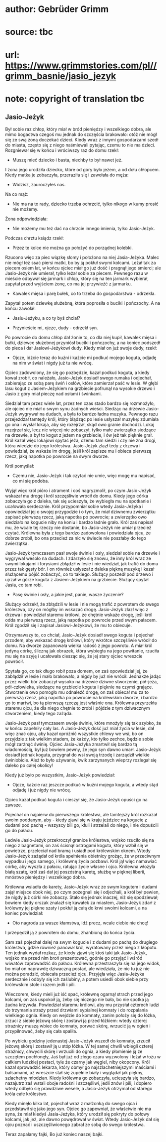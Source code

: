 # author: Gebrüder Grimm
# source: tbc
# url: https://www.grimmstories.com/pl//grimm_basnie/jasio_jezyk
# note: copyright of translation tbc

## Jasio-Jeżyk 

Był sobie raz chłop, który miał w bród pieniędzy i wszelkiego dobra, ale
mimo bogactwa czegoś mu jednak do szczęścia brakowało: otóż nie mógł się
ze swą żoną doczekać dzieci. Kiedy wraz z innymi gospodarzami szedł do
miasta, często się z niego naśmiewali pytając, czemu to nie ma dzieci.
Rozgniewał się w końcu i wróciwszy raz do domu rzekł:

- Muszę mieć dziecko i basta, niechby to był nawet jeż.

I żona jego urodziła dziecko, które od góry było jeżem, a od dołu
chłopcem. Kiedy matka je zobaczyła, przeraziła się i zawołała do męża:

- Widzisz, zauroczyłeś nas.

Na co mąż:

- Nie ma na to rady, dziecko trzeba ochrzcić, tylko nikogo w kumy
prosić nie możemy.

Żona odpowiedziała:

- Nie możemy mu też dać na chrzcie innego imienia, tylko Jasio-Jeżyk.

Podczas chrztu ksiądz rzekł:

- Przez te kolce nie można go położyć do porządnej kolebki.

Rzucono więc za piec wiązkę słomy i położono na niej Jasia-Jeżyka. Malec
nie mógł też ssać piersi matki, bo by ją pokłuł swymi kolcami. Leżał tak
za piecem osiem lat, w końcu ojciec miał go już dość i pragnął jego
śmierci; ale Jasio-Jeżyk nie umierał, tylko leżał sobie za piecem.
Pewnego razu w mieście odbywał się jarmark i chłop, który się na ten
jarmark wybierał, zapytał przed wyjściem żonę, co ma jej przywieźć z
jarmarku.

- Kawałek mięsa i parę bułek, co to trzeba do gospodarstwa - odrzekła.

Zapytał potem dziewkę służebną, która poprosiła o buciki i pończochy. A
na końcu zawołał:

- Jasiu-Jeżyku, a co ty byś chciał?

- Przynieście mi, ojcze, dudy - odrzekł syn.

Po powrocie do domu chłop dał żonie to, co dla niej kupił, kawałek mięsa
i bułki, dziewce służebnej przyniósł buciki i pończochy, a na koniec
podszedł do pieca i dał Jasiowi-Jeżykowi dudy. Kiedy miał on już swoje
dudy, rzekł:

- Ojcze, idźcie teraz do kuźni i każcie mi podkuć mojego koguta, odjadę
na nim w świat i nigdy już tu nie wrócę.

Ojciec zadowolony, że się go pozbędzie, kazał podkuć koguta, a kiedy
kowal zrobił, co należało, Jasio-Jeżyk dosiadł swego rumaka i odjechał,
zabierając ze sobą parę świń i osłów, które zamierzał paść w lesie. W
głębi lasu kogut z Jasiem-Jeżykiem na grzbiecie pofrunął na wysokie
drzewo i Jasio z góry miał pieczę nad osłami i świnkami.

Siedział tam przez wiele lat, przez ten czas stado bardzo się
rozmnożyło, ale ojciec nie miał o swym synu żadnych wieści. Siedząc na
drzewie Jasio-Jeżyk wygrywał na dudach, a była to bardzo ładna muzyka.
Pewnego razu przejeżdżał tamtędy król, który błądząc po lesie usłyszał
muzykę: zdumiała go ona i wysłał lokaja, aby się rozejrzał, skąd owo
granie dochodzi. Lokaj rozejrzał się, lecz nic więcej nie zobaczył,
tylko małe zwierzątko siedzące na drzewie, a był to kogut z jeżem na
grzbiecie, i ów jeż tak pięknie grał. Król kazał więc lokajowi spytać
jeża, czemu tam siedzi i czy nie zna drogi, która wiedzie do jego
królestwa. Jasio-Jeżyk zlazł tedy z drzewa i powiedział, że wskaże im
drogę, jeśli król zapisze mu i obieca pierwszą rzecz, jaką napotka po
powrocie na swym dworze.

Król pomyślał:

- Czemu nie, Jasio-Jeżyk i tak czytać nie umie, więc mogę mu napisać,
co mi się podoba.

Wyjął więc król pióro i atrament i coś nagryzmolił, po czym Jasio-Jeżyk
wskazał mu drogę i król szczęśliwie wrócił do domu. Kiedy jego córka
zobaczyła go z daleka, tak się ucieszyła, że wybiegła mu na spotkanie i
ucałowała serdecznie. Król przypomniał sobie wtedy Jasia-Jeżyka i
opowiedział jej o swojej przygodzie i o tym, że miał dziwnemu zwierzątku
zapisać pierwszą rzecz, jaką napotka po powrocie; a zwierzątko owo
siedziało na kogucie niby na koniu i bardzo ładnie grało. Król zaś
napisał mu, że wcale tej rzeczy nie dostanie, bo Jasio-Jeżyk nie umiał
przecież czytać. Królewna była z tego bardzo zadowolona i powiedziała
ojcu, że dobrze zrobił, bo ona przecież za nic w świecie nie poszłaby do
tego zwierzątka.

Jasio-Jeżyk tymczasem pasł swoje świnie i osły, siedział sobie na
drzewie i wygrywał wesoło na dudach. I zdarzyło się znowu, że inny król
wraz ze swymi lokajami i forysiami zbłądził w lesie i nie wiedział, jak
trafić do domu przez tak gęsty bór. I on również usłyszał z daleka
piękną muzykę i kazał służącemu pójść zobaczyć, co to takiego. Służący
poszedł pod drzewo i ujrzał w górze koguta z Jasiem-Jeżykiem na
grzbiecie. Służący spytał Jasia, co tam robi.

- Pasę świnie i osły, a jakie jest, panie, wasze życzenie?

Służący odrzekł, że zbłądzili w lesie i nie mogą trafić z powrotem do
swego królestwa, czy on mógłby im wskazać drogę. Jasio-Jeżyk zlazł więc
z drzewa i powiedział staremu królowi, że chętnie wskaże drogę, jeśli
król odda mu pierwszą rzecz, jaką napotka po powrocie przed swym
pałacem. Król zgodził się i zapisał Jasiowi-Jeżykowi, że mu to obiecuje.

Otrzymawszy to, co chciał, Jasio-Jeżyk dosiadł swego koguta i pojechał
przodem, aby wskazać drogę królowi, który wkrótce szczęśliwie wrócił do
domu. Na dworze zapanowała wielka radość z jego powrotu. A miał król
jedyną córkę, śliczną jak obrazek, która wybiegła na jego powitanie,
rzuciła mu się na szyję i ucałowała ciesząc się, że jej stary ojciec
wreszcie powrócił.

Spytała go, co tak długo robił poza domem, on zaś opowiedział jej, że
zabłądził w lesie i mało brakowało, a nigdy by już nie wrócił. Jednakże
jadąc przez wielki bór zobaczył wysoko na drzewie dziwne stworzenie,
pół-jeża, pół-człowieka, siedzące na grzbiecie koguta i pięknie na czymś
grające. Stworzenie owo pomogło mu odnaleźć drogę, on zaś obiecał mu za
to pierwszą rzecz, jaką napotka po powrocie na królewskim dworze, i
bardzo go to martwi, bo tą pierwszą rzeczą jest właśnie ona. Królewna
przyrzekła staremu ojcu, że dla niego chętnie to zrobi i pójdzie z tym
dziwacznym stworzeniem, kiedy tego zażąda.

Jasio-Jeżyk pasł tymczasem swoje świnie, które mnożyły się tak szybko,
że w końcu zapełniły cały las. A Jasio-Jeżyk dość już miał życia w
lesie, dał więc znać ojcu, aby kazał opróżnić wszystkie chlewy we wsi,
bo on przyjdzie z tak wielkim stadem, że każdy, kto tylko zechce, będzie
sobie mógł zarżnąć świnię. Ojciec Jasia-Jeżyka zmartwił się bardzo tą
wiadomością, był już bowiem pewny, że jego syn dawno umarł. Jasio-Jeżyk
dosiadł jednak koguta, przygnał do wsi swoją trzodę i zarządził wielkie
świniobicie. Ależ to było używanie, kwik zarzynanych wieprzy rozlegał
się daleko po całej okolicy!

Kiedy już było po wszystkim, Jasio-Jeżyk powiedział:

- Ojcze, każcie raz jeszcze podkuć w kuźni mojego koguta, a wtedy stąd
odjadę i już nigdy nie wrócę.

Ojciec kazał podkuć koguta i cieszył się, że Jasio-Jeżyk opuści go na
zawsze.

Pojechał on najpierw do pierwszego królestwa, ale tamtejszy król
rozkazał swoim poddanym, aby - kiedy zjawi się w kraju jeździec na
kogucie z dudami pod pachą - wszyscy bili go, kłuli i strzelali do
niego, i nie dopuścili go do pałacu.

Ledwie Jasio-Jeżyk przekroczył granice królestwa, wojsko rzuciło się na
niego z bagnetami, on zaś ścisnął ostrogami koguta, który wzbił się w
powietrze, przeleciał nad bramą i usiadł pod królewskim oknem. Wtedy
Jasio-Jeżyk zażądał od króla spełnienia obietnicy grożąc, że w
przeciwnym wypadku i jego samego, i królewnę życia pozbawi. Król jął
więc namawiać córkę, aby wyszła z pałacu, ratując życie własne i ojca.
Królewna włożyła białą szatę, król zaś dał jej poszóstną karetę, służbę
w pięknej liberii, mnóstwo pieniędzy i wszelkiego dobra.

Królewna wsiadła do karety, Jasio-Jeżyk wraz ze swym kogutem i dudami
zajął miejsce obok niej, po czym pożegnali się i odjechali, a król był
pewien, że nigdy już córki nie zobaczy. Stało się jednak inaczej, niż
się spodziewał; bowiem kiedy orszak znalazł się kawałek za miastem,
Jasio-Jeżyk zdarł z królewny jej piękne szaty i pokłuł ją całą do krwi
swoimi kolcami, a na koniec powiedział:

- Oto nagroda za wasze kłamstwa, idź precz, wcale ciebie nie chcę!

I przepędził ją z powrotem do domu, zhańbioną do końca życia.

Sam zaś pojechał dalej na swym kogucie i z dudami po pachą do drugiego
królestwa, gdzie również panował król, wyratowany przez niego z kłopotu.
Ten jednak wydał rozkaz, że kiedy zjawi się ktoś taki jak Jasio-Jeżyk,
wojsko ma przed nim broń prezentować, godnie go przyjąć i wśród wiwatów
zaprowadzić do pałacu. Królewna przestraszyła się na jego widok, bo miał
on naprawdę dziwaczną postać, ale wiedziała, że nic tu już nie można
poradzić, obiecała przecież ojcu. Przyjęła więc Jasia-Jeżyka serdecznie
i odbyły się ich zaślubiny, a potem usiedli obok siebie przy królewskim
stole i razem jedli i pili.

Wieczorem, kiedy mieli już iść spać, królewnę ogarnął strach przed jego
kolcami, on zaś uspokoił ją, żeby się niczego nie bała, bo nie spotka ją
żadna krzywda. Powiedział staremu królowi, aby mu przysłał czterech
ludzi do trzymania straży przed drzwiami sypialnej komnaty i do
rozpalania wielkiego ognia. Kiedy on wejdzie do komnaty, zanim położy
się do łóżka, zrzuci z siebie jeżową skórę i zostawi ją przed łóżkiem:
wtedy czterej strażnicy muszą wbiec do komnaty, porwać skórę, wrzucić ją
w ogień i przypilnować, żeby się cała spaliła.

Po wybiciu godziny jedenastej Jasio-Jeżyk wszedł do komnaty, zrzucił
jeżową skórę i zostawił ją u stóp łóżka. W tej samej chwili wbiegli
czterej strażnicy, chwycili skórę i wrzucili do ognia, a kiedy płomienie
ją ze szczętem pochłonęły, Jaś był już od złego czaru wyzwolony i leżał
w łożu w całkiem ludzkiej postaci, tyle że czarny jak węgiel, niby
okopcony. Król kazał sprowadzić lekarza, który obmył go
najszlachetniejszymi maściami i balsamami, aż wreszcie stał się zupełnie
biały i wyglądał jak piękny, szlachetny młodzian. Kiedy królewna go
zobaczyła, ucieszyła się bardzo, nazajutrz zaś wstali oboje radośni i
szczęśliwi, jedli znów i pili, i dopiero wtedy odbyło się prawdziwe
wesele, a Jasio-Jeżyk otrzymał od starego króla całe królestwo.

Kiedy minęło kilka lat, pojechał wraz z małżonką do swego ojca i
przedstawił się jako jego syn. Ojciec go zapewniał, że właściwie nie ma
syna, że miał kiedyś Jasia-Jeżyka, który urodził się pokryty do połowy
kolcami, jak jeż, ale dawno powędrował w świat. Wtedy Jasio-Jeżyk dał
się ojcu poznać i uszczęśliwionego zabrał ze sobą do swego królestwa.

Teraz zapalamy fajki,
Bo już koniec naszej bajki.


